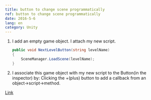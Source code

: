 ```yaml
---
title: button to change scene programmatically
ref: button to change scene programmatically
date: 2016-5-6
lang: en
category: Unity
---
```


1. I add an empty game object. I attach my new script.
   ```cs
   public void NextLevelButton(string levelName)
   {
       SceneManager.LoadScene(levelName);
   }
   ```
2. I associate this game object with my new script to the Button(in the inspector) by: Clicking the
   +(plus) button to add a callback from an object->script->method.

[Link](http://answers.unity3d.com/questions/836635/can-ui-buttons-load-scenes.html)

